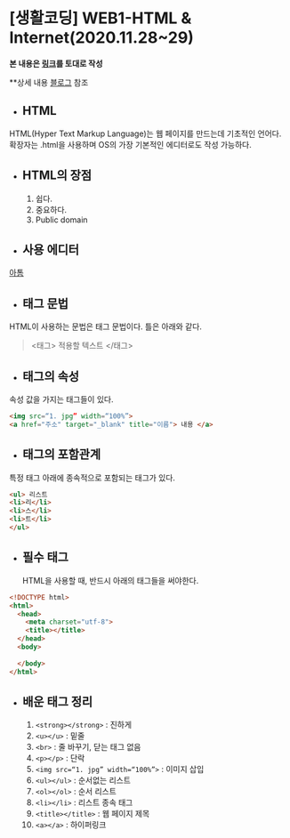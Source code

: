# [생활코딩] WEB1-HTML & Internet(2020.11.28~29)
    
**본 내용은 [링크](https://opentutorials.org/course/3084)를 토대로 작성**  
  
**상세 내용 [블로그](https://greedysiru.tistory.com/3) 참조  
   
* ## HTML  
HTML(Hyper Text Markup Language)는 웹 페이지를 만드는데 기초적인 언어다. 확장자는 .html을 사용하며 OS의 가장 기본적인 에디터로도 작성 가능하다.  
  
* ## HTML의 장점  
  1. 쉽다.
  1. 중요하다.
  1. Public domain
  
* ## 사용 에디터  
[아톰](https://opentutorials.org/course/3084)  
  
* ## 태그 문법
HTML이 사용하는 문법은 태그 문법이다. 틀은 아래와 같다.  
> <태그>  적용할 텍스트  </태그>   
  
* ## 태그의 속성  
속성 값을 가지는 태그들이 있다.  
```html
<img src=“1. jpg” width=“100%”>   
<a href="주소" target="_blank" title="이름"> 내용 </a>  
```
* ## 태그의 포함관계  
특정 태그 아래에 종속적으로 포함되는 태그가 있다.
```html
<ul> 리스트
<li>리</li>
<li>스</li>
<li>트</li>
</ul>
```
  
* ## 필수 태그  
  HTML을 사용할 때, 반드시 아래의 태그들을 써야한다.  
```html
<!DOCTYPE html>
<html>
  <head>
    <meta charset="utf-8">
    <title></title>
  </head>
  <body>
    
  </body>
</html>
```
   
* ## 배운 태그 정리  
  1. `<strong></strong>` : 진하게  
  1. `<u></u>` : 밑줄  
  1. `<br>` : 줄 바꾸기, 닫는 태그 없음  
  1. `<p></p>` : 단락  
  1. `<img src=“1. jpg” width=“100%”>` : 이미지 삽입  
  1. `<ul></ul>` : 순서없는 리스트  
  1. `<ol></ol>` : 순서 리스트  
  1. `<li></li>` : 리스트 종속 태그  
  1. `<title></title>` : 웹 페이지 제목  
  1. `<a></a>` : 하이퍼링크






